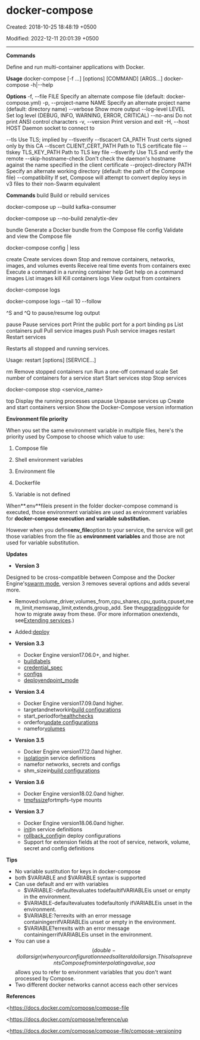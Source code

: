 # docker-compose

Created: 2018-10-25 18:48:19 +0500

Modified: 2022-12-11 20:01:39 +0500

---

**Commands**

Define and run multi-container applications with Docker.



**Usage**
docker-compose [-f <arg>...] [options] [COMMAND] [ARGS...]
docker-compose -h|--help



**Options**
-f, --file FILE Specify an alternate compose file
(default: docker-compose.yml)
-p, --project-name NAME Specify an alternate project name
(default: directory name)
--verbose Show more output
--log-level LEVEL Set log level (DEBUG, INFO, WARNING, ERROR, CRITICAL)
--no-ansi Do not print ANSI control characters
-v, --version Print version and exit
-H, --host HOST Daemon socket to connect to

--tls Use TLS; implied by --tlsverify
--tlscacert CA_PATH Trust certs signed only by this CA
--tlscert CLIENT_CERT_PATH Path to TLS certificate file
--tlskey TLS_KEY_PATH Path to TLS key file
--tlsverify Use TLS and verify the remote
--skip-hostname-check Don't check the daemon's hostname against the
name specified in the client certificate
--project-directory PATH Specify an alternate working directory
(default: the path of the Compose file)
--compatibility If set, Compose will attempt to convert deploy
keys in v3 files to their non-Swarm equivalent

**Commands**
build Build or rebuild services

docker-compose up --build kafka-consumer

docker-compose up --no-build zenalytix-dev

bundle Generate a Docker bundle from the Compose file
config Validate and view the Compose file

docker-compose config | less

create Create services
down Stop and remove containers, networks, images, and volumes
events Receive real time events from containers
exec Execute a command in a running container
help Get help on a command
images List images
kill Kill containers
logs View output from containers

docker-compose logs

docker-compose logs --tail 10 --follow

^S and ^Q to pause/resume log output

pause Pause services
port Print the public port for a port binding
ps List containers
pull Pull service images
push Push service images
restart Restart services

Restarts all stopped and running services.

Usage: restart [options] [SERVICE...]

rm Remove stopped containers
run Run a one-off command
scale Set number of containers for a service
start Start services
stop Stop services

docker-compose stop <service_name>

top Display the running processes
unpause Unpause services
up Create and start containers
version Show the Docker-Compose version information



**Environment file priority**

When you set the same environment variable in multiple files, here's the priority used by Compose to choose which value to use:

1.  Compose file

2.  Shell environment variables

3.  Environment file

4.  Dockerfile

5.  Variable is not defined



When**.env**fileis present in the folder docker-compose command is executed, those environment variables are used as environment variables for **docker-compose execution and variable substitution.**



However when you define**env_file**option to your service, the service will get those variables from the file as **environment variables** and those are not used for variable substitution.



**Updates**
-   **Version 3**

Designed to be cross-compatible between Compose and the Docker Engine's[swarm mode](https://docs.docker.com/engine/swarm/), version 3 removes several options and adds several more.
-   Removed:volume_driver,volumes_from,cpu_shares,cpu_quota,cpuset,mem_limit,memswap_limit,extends,group_add. See the[upgrading](https://docs.docker.com/compose/compose-file/compose-versioning/#upgrading)guide for how to migrate away from these. (For more information onextends, see[Extending services](https://docs.docker.com/compose/extends/#extending-services).)
-   Added:[deploy](https://docs.docker.com/compose/compose-file/#deploy)


-   **Version 3.3**
    -   Docker Engine version17.06.0+, and higher.
    -   [buildlabels](https://docs.docker.com/compose/compose-file/#build)
    -   [credential_spec](https://docs.docker.com/compose/compose-file/#credentialspec)
    -   [configs](https://docs.docker.com/compose/compose-file/#configs)
    -   [deployendpoint_mode](https://docs.docker.com/compose/compose-file/#endpointmode)


-   **Version 3.4**
    -   Docker Engine version17.09.0and higher.
    -   targetandnetworkin[build configurations](https://docs.docker.com/compose/compose-file/#build)
    -   start_periodfor[healthchecks](https://docs.docker.com/compose/compose-file/#healthcheck)
    -   orderfor[update configurations](https://docs.docker.com/compose/compose-file/#update_config)
    -   namefor[volumes](https://docs.docker.com/compose/compose-file/#volume-configuration-reference)


-   **Version 3.5**
    -   Docker Engine version17.12.0and higher.
    -   [isolation](https://docs.docker.com/compose/compose-file/compose-versioning/#isolation)in service definitions
    -   namefor networks, secrets and configs
    -   shm_sizein[build configurations](https://docs.docker.com/compose/compose-file/compose-versioning/#build)


-   **Version 3.6**
    -   Docker Engine version18.02.0and higher.
    -   [tmpfssize](https://docs.docker.com/compose/compose-file/compose-versioning/#long-syntax-3)fortmpfs-type mounts


-   **Version 3.7**
    -   Docker Engine version18.06.0and higher.
    -   [init](https://docs.docker.com/compose/compose-file/compose-versioning/#init)in service definitions
    -   [rollback_config](https://docs.docker.com/compose/compose-file/compose-versioning/#rollback_config)in deploy configurations
    -   Support for extension fields at the root of service, network, volume, secret and config definitions



**Tips**
-   No variable sustitution for keys in docker-compose
-   both $VARIABLE and $VARIABLE syntax is supported
-   Can use default and err with variables
    -   $VARIABLE:-defaultevaluates todefaultifVARIABLEis unset or empty in the environment.
    -   $VARIABLE-defaultevaluates todefaultonly ifVARIABLEis unset in the environment.
    -   $VARIABLE:?errexits with an error message containingerrifVARIABLEis unset or empty in the environment.
    -   $VARIABLE?errexits with an error message containingerrifVARIABLEis unset in the environment.
-   You can use a$$(double-dollar sign) when your configuration needs a literal dollar sign. This also prevents Compose from interpolating a value, so a$$allows you to refer to environment variables that you don't want processed by Compose.
-   Two different docker networks cannot access each other services



**References**

<https://docs.docker.com/compose/compose-file

<https://docs.docker.com/compose/reference/up

<https://docs.docker.com/compose/compose-file/compose-versioning
